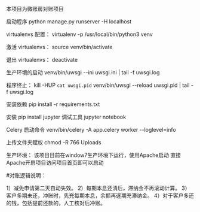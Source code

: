 本项目为微账房对账项目

启动程序
 python manage.py runserver -H localhost

virtualenvs 配置：
 virtualenv -p /usr/local/bin/python3 venv

激活 virtualenvs：
 source venv/bin/activate

退出 virtualenvs：
 deactivate

生产环境的启动
 venv/bin/uwsgi --ini uwsgi.ini | tail -f uwsgi.log

 程序终止：
 kill -HUP `cat uwsgi.pid`
 venv/bin/uwsgi --reload uwsgi.pid | tail -f uwsgi.log

 安装依赖
pip install -r requirements.txt


安装
  pip install jupyter
调试工具
   jupyter notebook

Celery 启动命令
   venv/bin/celery -A app.celery worker --loglevel=info


上传文件夹赋权
   chmod -R 766 Uploads


生产环境：
该项目目前在window7生产环境下运行，使用Apache启动
直接Apache开启项目访问项目首页即可以启动


#对账逻辑说明：


1）减免申请第二天自动失效。
2）每期本息还清后，滞纳金不再滚动计算。
3）客户多期未还，冲账时，先充每期本息，余额再逐期充滞纳金。
4）对于客户多还的钱，包括提前还款的，人工核对后冲账。